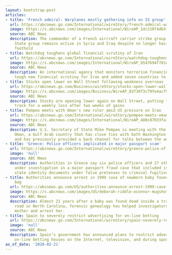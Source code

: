 ```yaml
---
layout: bootstrap-post
articles:
- title: 'French admiral: Warplanes mostly gathering info on IS group'
  url: https://abcnews.go.com/International/wireStory/french-admiral-warplanes-gathering-info-group-69125066
  image: https://s.abcnews.com/images/International/WireAP_1dc210f4d6414d6184880cbe48e12351_16x9_992.jpg
  source: ABC News
  description: The commander of a French aircraft carrier strike group says the Islamic
    State group remains active in Syria and Iraq despite no longer having a territorial
    foothold
- title: Watchdog toughens global financial scrutiny of Iran
  url: https://abcnews.go.com/International/wireStory/watchdog-toughens-global-financial-scrutiny-iran-69125032
  image: https://s.abcnews.com/images/International/WireAP_b547694f701c487fb29c17ceabc822cb_16x9_992.jpg
  source: ABC News
  description: An international agency that monitors terrorism financing has announced
    tough new financial scrutiny for Iran and added seven countries to a watch list
- title: Stocks open lower on Wall Street following weakness overseas
  url: https://abcnews.go.com/Business/wireStory/stocks-open-lower-wall-street-weakness-overseas-69124838
  image: https://s.abcnews.com/images/Business/WireAP_03730f3c79fe4acf91f39da2154b0c43_16x9_992.jpg
  source: ABC News
  description: Stocks are opening lower again on Wall Street, putting the market on
    track for a weekly loss after two weeks of gains
- title: Pompeo meets with Oman's new ruler amid US pressure on Iran
  url: https://abcnews.go.com/International/wireStory/pompeo-meets-omans-ruler-amid-us-pressure-iran-69124462
  image: https://s.abcnews.com/images/International/WireAP_488c87033fa74c488139391c71dab06c_16x9_992.jpg
  source: ABC News
  description: U.S. Secretary of State Mike Pompeo is meeting with the new ruler of
    Oman, a Gulf Arab country that has close ties with both Washington and Tehran
    and has previously provided a back channel for talks between the adversaries
- title: 'Greece: Police officers implicated in major passport scam'
  url: https://abcnews.go.com/International/wireStory/greece-police-officers-implicated-major-passport-scam-69124690
  image: 'null'
  source: ABC News
  description: Authorities in Greece say six police officers and 27 other people are
    under investigation in a major passport fraud case that included issuing Greek
    state identity documents under false pretenses to criminal fugitives from abroad
- title: Authorities announce arrest in 1999 case of newborn baby found dead in trash
    bag
  url: https://abcnews.go.com/US/authorities-announce-arrest-1999-case-newborn-baby-found/story?id=69121783
  image: https://s.abcnews.com/images/US/deborah-riddle-oconnor-mugshot-ht-jt-200221_hpMain_16x9_992.jpg
  source: ABC News
  description: Almost 21 years after a baby was found dead inside a trash bag on a
    road in North Carolina, forensic genealogy has helped investigators trace the
    mother and arrest her.
- title: Spain to severely restrict advertising for on-line betting
  url: https://abcnews.go.com/International/wireStory/spain-severely-restrict-advertising-line-betting-69124463
  image: 'null'
  source: ABC News
  description: Spain’s government has announced plans to restrict advertising for
    on-line betting houses on the Internet, television, and during sporting events
as_of_date: '2020-02-21'
---
```


